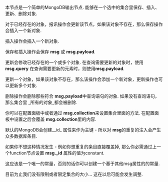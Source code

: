 本节点是一个简单的MongoDB输出节点. 能够在一个选中的集合里保存、插入、更新、删除对象.

对于已经存在的对象，报讯操作会更新该节点，如果该对象不存在，那么保存操作会插入一个新对象.

插入操作会插入一个新对象.

保存和插入操作会保存 **msg** 或 **msg.payload**.

更新会修改已经存在的一个或多个对象. 在查询需要更新的对象时，使用**msg.query** 在查询需要更新的元素时，则使用**msg.payload**.

更新一个对象，如果该对象不存在，那么该操作会添加一个新对象，更新操作也可以更新多个对象.

删除操作会删除那些符合 **msg.payload**中查询语句的对象. 如果没有查询语句，那么集合里 _所有的对象_都会被删除.

你可以在配置面板中或者通过 **msg.collection**来设置集合里面的方法. 在配置面板中设置之后会覆盖 **msg.collection**里的内容.

默认的MongoDB会创建__id_ 属性来作为主键 - 所以对 **msg**的重复的注入会产生众多数据库条目.

如果你不想这种情况发生 - 例如你想重复的条目直接覆盖掉, 那么你必需通过上一个function节点设置 **msg._id** 属性的值为constant.

这应该是一个唯一的常量，否则的话你可以创建一个基于其他msg属性的的常量.

目前为止我们没有限制或者限定集合的大小... 这在以后可能会发生调整.